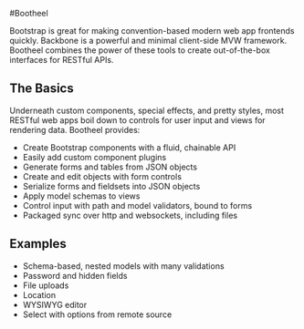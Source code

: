 #Bootheel

Bootstrap is great for making convention-based modern web app frontends quickly. Backbone is a powerful and minimal client-side MVW framework. Bootheel combines the power of these tools to create out-of-the-box interfaces for RESTful APIs.

## The Basics

Underneath custom components, special effects, and pretty styles, most RESTful web apps boil down to controls for user input and views for rendering data. Bootheel provides:

* Create Bootstrap components with a fluid, chainable API
* Easily add custom component plugins
* Generate forms and tables from JSON objects
* Create and edit objects with form controls
* Serialize forms and fieldsets into JSON objects
* Apply model schemas to views
* Control input with path and model validators, bound to forms
* Packaged sync over http and websockets, including files

## Examples

* Schema-based, nested models with many validations
* Password and hidden fields
* File uploads
* Location
* WYSIWYG editor
* Select with options from remote source
